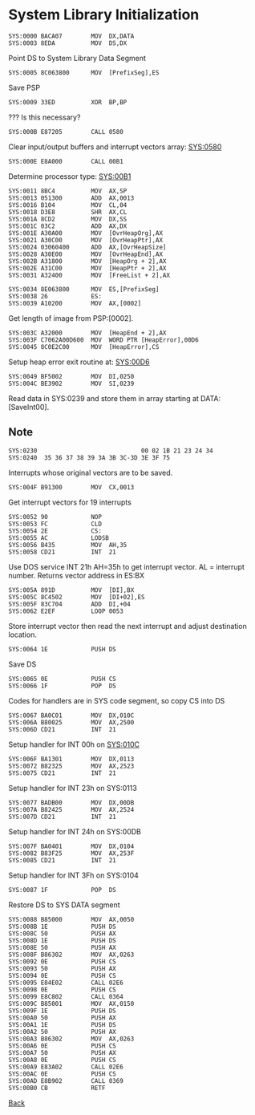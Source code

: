# System Library Initialization

```
SYS:0000 BACA07        MOV	DX,DATA
SYS:0003 8EDA          MOV	DS,DX
```

Point DS to System Library Data Segment

```
SYS:0005 8C063800      MOV	[PrefixSeg],ES
```

Save PSP

```
SYS:0009 33ED          XOR	BP,BP
```

??? Is this necessary?

```
SYS:000B E87205        CALL	0580
```

Clear input/output buffers and interrupt vectors array: [SYS:0580](0580-CLEAR.md)

```
SYS:000E E8A000        CALL	00B1
```

Determine processor type: [SYS:00B1](00B1-TEST86.md)

```
SYS:0011 8BC4          MOV	AX,SP
SYS:0013 051300        ADD	AX,0013
SYS:0016 B104          MOV	CL,04
SYS:0018 D3E8          SHR	AX,CL
SYS:001A 8CD2          MOV	DX,SS
SYS:001C 03C2          ADD	AX,DX
SYS:001E A30A00        MOV	[OvrHeapOrg],AX
SYS:0021 A30C00        MOV	[OvrHeapPtr],AX
SYS:0024 03060400      ADD	AX,[OvrHeapSize]
SYS:0028 A30E00        MOV	[OvrHeapEnd],AX
SYS:002B A31800        MOV	[HeapOrg + 2],AX
SYS:002E A31C00        MOV	[HeapPtr + 2],AX
SYS:0031 A32400        MOV	[FreeList + 2],AX
```

```
SYS:0034 8E063800      MOV	ES,[PrefixSeg]
SYS:0038 26            ES:
SYS:0039 A10200        MOV	AX,[0002]
```

Get length of image from PSP:[0002].

```
SYS:003C A32000        MOV	[HeapEnd + 2],AX
SYS:003F C7062A00D600  MOV	WORD PTR [HeapError],00D6
SYS:0045 8C0E2C00      MOV	[HeapError],CS
```

Setup heap error exit routine at: [SYS:00D6](00D6-HEAP-ERROR.md)

```
SYS:0049 BF5002        MOV	DI,0250
SYS:004C BE3902        MOV	SI,0239
```

Read data in SYS:0239 and store them in array starting at DATA:[SaveInt00].

## Note
```
SYS:0230                             00 02 1B 21 23 24 34
SYS:0240  35 36 37 38 39 3A 3B 3C-3D 3E 3F 75
```

Interrupts whose original vectors are to be saved.

```
SYS:004F B91300        MOV	CX,0013
```

Get interrupt vectors for 19 interrupts

```
SYS:0052 90            NOP
SYS:0053 FC            CLD
SYS:0054 2E            CS:
SYS:0055 AC            LODSB
SYS:0056 B435          MOV	AH,35
SYS:0058 CD21          INT	21
```

Use DOS service INT 21h AH=35h to get interrupt vector. AL = interrupt number. Returns vector address in ES:BX

```
SYS:005A 891D          MOV	[DI],BX
SYS:005C 8C4502        MOV	[DI+02],ES
SYS:005F 83C704        ADD	DI,+04
SYS:0062 E2EF          LOOP	0053
```

Store interrupt vector then read the next interrupt and adjust destination location.

```
SYS:0064 1E            PUSH	DS
```

Save DS

```
SYS:0065 0E            PUSH	CS
SYS:0066 1F            POP	DS
```

Codes for handlers are in SYS code segment, so copy CS into DS

```
SYS:0067 BA0C01        MOV	DX,010C
SYS:006A B80025        MOV	AX,2500
SYS:006D CD21          INT	21
```

Setup handler for INT 00h on [SYS:010C](010C-INT00H.md)

```
SYS:006F BA1301        MOV	DX,0113
SYS:0072 B82325        MOV	AX,2523
SYS:0075 CD21          INT	21
```

Setup handler for INT 23h on SYS:0113

```
SYS:0077 BADB00        MOV	DX,00DB
SYS:007A B82425        MOV	AX,2524
SYS:007D CD21          INT	21
```

Setup handler for INT 24h on SYS:00DB

```
SYS:007F BA0401        MOV	DX,0104
SYS:0082 B83F25        MOV	AX,253F
SYS:0085 CD21          INT	21
```

Setup handler for INT 3Fh on SYS:0104

```
SYS:0087 1F            POP	DS
```

Restore DS to SYS DATA segment

```
SYS:0088 B85000        MOV	AX,0050
SYS:008B 1E            PUSH	DS
SYS:008C 50            PUSH	AX
SYS:008D 1E            PUSH	DS
SYS:008E 50            PUSH	AX
SYS:008F B86302        MOV	AX,0263
SYS:0092 0E            PUSH	CS
SYS:0093 50            PUSH	AX
SYS:0094 0E            PUSH	CS
SYS:0095 E84E02        CALL	02E6
SYS:0098 0E            PUSH	CS
SYS:0099 E8C802        CALL	0364
SYS:009C B85001        MOV	AX,0150
SYS:009F 1E            PUSH	DS
SYS:00A0 50            PUSH	AX
SYS:00A1 1E            PUSH	DS
SYS:00A2 50            PUSH	AX
SYS:00A3 B86302        MOV	AX,0263
SYS:00A6 0E            PUSH	CS
SYS:00A7 50            PUSH	AX
SYS:00A8 0E            PUSH	CS
SYS:00A9 E83A02        CALL	02E6
SYS:00AC 0E            PUSH	CS
SYS:00AD E8B902        CALL	0369
SYS:00B0 CB            RETF
```

[Back](README.md)